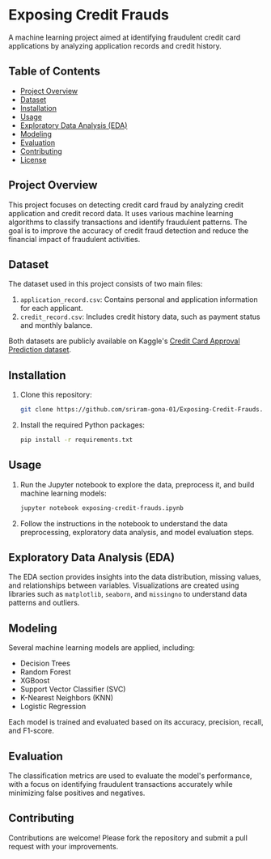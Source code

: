 # Exposing Credit Frauds

A machine learning project aimed at identifying fraudulent credit card applications by analyzing application records and credit history.

## Table of Contents
- [Project Overview](#project-overview)
- [Dataset](#dataset)
- [Installation](#installation)
- [Usage](#usage)
- [Exploratory Data Analysis (EDA)](#exploratory-data-analysis-eda)
- [Modeling](#modeling)
- [Evaluation](#evaluation)
- [Contributing](#contributing)
- [License](#license)

## Project Overview
This project focuses on detecting credit card fraud by analyzing credit application and credit record data. It uses various machine learning algorithms to classify transactions and identify fraudulent patterns. The goal is to improve the accuracy of credit fraud detection and reduce the financial impact of fraudulent activities.

## Dataset
The dataset used in this project consists of two main files:
1. `application_record.csv`: Contains personal and application information for each applicant.
2. `credit_record.csv`: Includes credit history data, such as payment status and monthly balance.

Both datasets are publicly available on Kaggle's [Credit Card Approval Prediction dataset](https://www.kaggle.com/datasets/rikdifos/credit-card-approval-prediction).

## Installation
1. Clone this repository:
   ```bash
   git clone https://github.com/sriram-gona-01/Exposing-Credit-Frauds.git
   ```
2. Install the required Python packages:
   ```bash
   pip install -r requirements.txt
   ```

## Usage
1. Run the Jupyter notebook to explore the data, preprocess it, and build machine learning models:
   ```bash
   jupyter notebook exposing-credit-frauds.ipynb
   ```
2. Follow the instructions in the notebook to understand the data preprocessing, exploratory data analysis, and model evaluation steps.

## Exploratory Data Analysis (EDA)
The EDA section provides insights into the data distribution, missing values, and relationships between variables. Visualizations are created using libraries such as `matplotlib`, `seaborn`, and `missingno` to understand data patterns and outliers.

## Modeling
Several machine learning models are applied, including:
- Decision Trees
- Random Forest
- XGBoost
- Support Vector Classifier (SVC)
- K-Nearest Neighbors (KNN)
- Logistic Regression

Each model is trained and evaluated based on its accuracy, precision, recall, and F1-score.

## Evaluation
The classification metrics are used to evaluate the model's performance, with a focus on identifying fraudulent transactions accurately while minimizing false positives and negatives.

## Contributing
Contributions are welcome! Please fork the repository and submit a pull request with your improvements.
